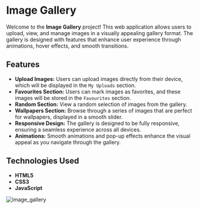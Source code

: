 # Image Gallery

Welcome to the **Image Gallery** project! This web application allows users to upload, view, and manage images in a visually appealing gallery format. The gallery is designed with features that enhance user experience through animations, hover effects, and smooth transitions.

## Features

- **Upload Images:** Users can upload images directly from their device, which will be displayed in the `My Uploads` section.
- **Favourites Section:** Users can mark images as favorites, and these images will be stored in the `Favourites` section.
- **Random Section:** View a random selection of images from the gallery.
- **Wallpapers Section:** Browse through a series of images that are perfect for wallpapers, displayed in a smooth slider.
- **Responsive Design:** The gallery is designed to be fully responsive, ensuring a seamless experience across all devices.
- **Animations:** Smooth animations and pop-up effects enhance the visual appeal as you navigate through the gallery.

## Technologies Used

- **HTML5**
- **CSS3**
- **JavaScript**

![image_gallery](https://github.com/user-attachments/assets/42d77218-1533-4aa7-89fe-32497eb4d523)
